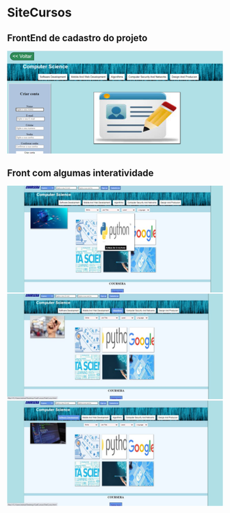 # SiteCursos
## FrontEnd de cadastro do projeto

![](https://github.com/ednaldojunior276/SiteCursos/blob/master/Capturar.PNG)

## Front com algumas interatividade
![](https://github.com/ednaldojunior276/SiteCursos/blob/master/WhatsApp%20Image%202021-06-19%20at%2010.52.39%20AM.jpeg)
![](https://github.com/ednaldojunior276/SiteCursos/blob/master/WhatsApp%20Image%202021-06-19%20at%2010.53.03%20AM.jpeg)
![](https://github.com/ednaldojunior276/SiteCursos/blob/master/WhatsApp%20Image%202021-06-19%20at%2010.53.22%20AM.jpeg)
